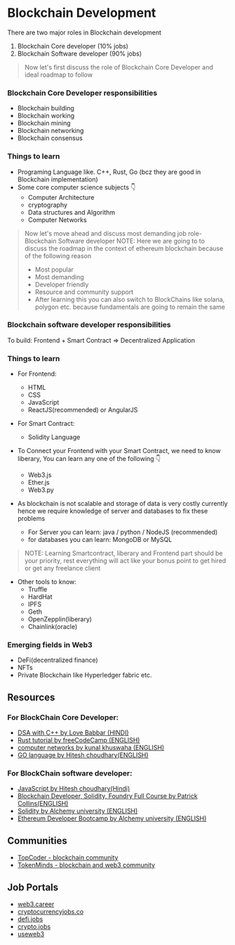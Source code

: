 # Blockchain Development 
There are two major roles in Blockchain development
1. Blockchain Core developer (10% jobs)
2. Blockchain Software developer (90% jobs)

> Now let's first discuss the role of Blockchain Core Developer and ideal roadmap to follow
### Blockchain Core Developer responsibilities
-  Blockchain building
-  Blockchain working
-  Blockchain mining
-  Blockchain networking
-  Blockchain consensus

### Things to learn
- Programing Language like. C++, Rust, Go (bcz they are good in Blockchain implementation)
- Some core computer science subjects 👇
  - Computer Architecture
  - cryptography
  - Data structures and Algorithm
  - Computer Networks

> Now let's move ahead and discuss most demanding job role- Blockchain Software developer
> NOTE: Here we are going to to discuss the roadmap in the context of ethereum blockchain because of the following reason
>  - Most popular
>  - Most demanding
>  - Developer friendly
>  - Resource and community support
>  - After learning this you can also switch to BlockChains like solana, polygon etc. because fundamentals are going to remain the same

### Blockchain software developer responsibilities
To build: Frontend + Smart Contract => Decentralized Application

### Things to learn
- For Frontend:
  - HTML
  - CSS
  - JavaScript
  - ReactJS(recommended) or AngularJS
 
- For Smart Contract:
  - Solidity Language

- To Connect your Frontend with your Smart Contract, we need to know liberary, You can learn any one of the following 👇
  - Web3.js
  - Ether.js
  - Web3.py

- As blockchain is not scalable and storage of data is very costly currently hence we require knowledge of server and databases to fix these problems
  - For Server you can learn: java / python / NodeJS (recommended)
  - for databases you can learn: MongoDB or MySQL
> NOTE: Learning Smartcontract, liberary and Frontend part should be your priority, rest everything will act like your bonus point to get hired or get any freelance client

- Other tools to know:
  - Truffle
  - HardHat
  - IPFS
  - Geth
  - OpenZepplin(liberary)
  - Chainlink(oracle)

### Emerging fields in Web3
- DeFi(decentralized finance)
- NFTs
- Private Blockchain like Hyperledger fabric etc.
  
## Resources

### For BlockChain Core Developer:
- <a href="https://www.youtube.com/playlist?list=PLDzeHZWIZsTryvtXdMr6rPh4IDexB5NIA">DSA with C++ by Love Babbar (HINDI)</a>
- <a href="https://www.youtube.com/watch?v=BpPEoZW5IiY&t=217s&ab_channel=freeCodeCamp.org">Rust tutorial by freeCodeCamp (ENGLISH)</a>
- <a href="https://www.youtube.com/watch?v=IPvYjXCsTg8&ab_channel=KunalKushwaha">computer networks by kunal khuswaha (ENGLISH)</a>
- <a href="https://www.youtube.com/playlist?list=PLRAV69dS1uWQGDQoBYMZWKjzuhCaOnBpa">GO language by Hitesh choudhary(ENGLISH)</a>

### For BlockChain software developer:
- <a href="https://www.youtube.com/playlist?list=PLu71SKxNbfoBuX3f4EOACle2y-tRC5Q37">JavaScript by Hitesh choudhary(Hindi)</a>
- <a href="https://www.youtube.com/playlist?list=PL4Rj_WH6yLgWe7TxankiqkrkVKXIwOP42">Blockchain Developer, Solidity, Foundry Full Course by Patrick Collins(ENGLISH)</a>
- <a href="https://www.alchemy.com/university/courses/solidity">Solidity by Alchemy university (ENGLISH)</a>
- <a href="https://www.alchemy.com/university/courses/ethereum">Ethereum Developer Bootcamp by Alchemy university (ENGLISH)</a>

## Communities
- <a href="https://blockchain.topcoder.com/">TopCoder - blockchain community </a>
- <a href="https://tokenminds.co/development-of-blockchain/">TokenMinds - blockchain and web3 community </a>

## Job Portals
- <a href="https://web3.career/">web3.career</a>
- <a href="https://cryptocurrencyjobs.co/">cryptocurrencyjobs.co</a>
- <a href="https://www.defi.jobs/">defi.jobs</a>
- <a href="https://crypto.jobs/">crypto.jobs</a>
- <a href="https://www.useweb3.xyz/jobs">useweb3</a>
